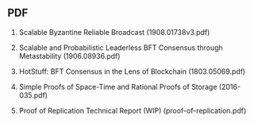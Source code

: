 ## PDF

01. Scalable Byzantine Reliable Broadcast (1908.01738v3.pdf)

02. Scalable and Probabilistic Leaderless BFT Consensus through Metastability (1906.08936.pdf)

03. HotStuff: BFT Consensus in the Lens of Blockchain (1803.05069.pdf)

04. Simple Proofs of Space-Time and Rational Proofs of Storage (2016-035.pdf)

05. Proof of Replication Technical Report (WIP) (proof-of-replication.pdf)
